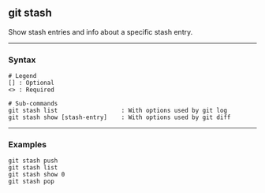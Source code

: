 ## git stash
Show stash entries and info about a specific stash entry.

-------------------------------------------------------------------------------
### Syntax
```shell
# Legend
[] : Optional
<> : Required

# Sub-commands
git stash list                  : With options used by git log
git stash show [stash-entry]    : With options used by git diff
```

-------------------------------------------------------------------------------
### Examples
```shell
git stash push
git stash list
git stash show 0
git stash pop
```


